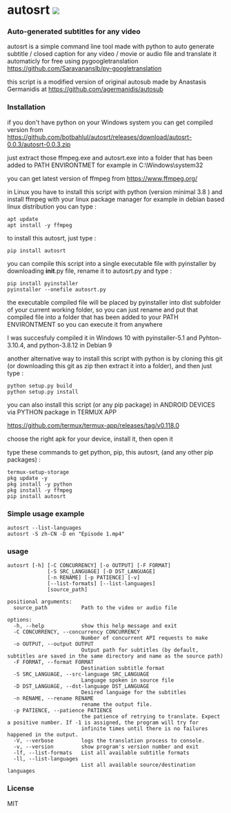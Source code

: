 # autosrt <a href="https://pypi.python.org/pypi/autosrt"><img src="https://img.shields.io/pypi/v/autosrt.svg"></img></a>
  
### Auto-generated subtitles for any video
autosrt is a simple command line tool made with python to auto generate subtitle / closed caption for any video / movie or audio file and translate it automaticly for free using pygoogletranslation https://github.com/Saravananslb/py-googletranslation

this script is a modified version of original autosub made by Anastasis Germanidis at https://github.com/agermanidis/autosub


### Installation
if you don't have python on your Windows system you can get compiled version from https://github.com/botbahlul/autosrt/releases/download/autosrt-0.0.3/autosrt-0.0.3.zip

just extract those ffmpeg.exe and autosrt.exe into a folder that has been added to PATH ENVIRONTMET for example in C:\Windows\system32

you can get latest version of ffmpeg from https://www.ffmpeg.org/

in Linux you have to install this script with python (version minimal 3.8 ) and install ffmpeg with your linux package manager for example in debian based linux distribution you can type :

```
apt update
apt install -y ffmpeg
```

to install this autosrt, just type :
```
pip install autosrt
```

you can compile this script into a single executable file with pyinstaller by downloading __init__.py file, rename it to autosrt.py and type :
```
pip install pyinstaller
pyinstaller --onefile autosrt.py
```

the executable compiled file will be placed by pyinstaller into dist subfolder of your current working folder, so you can just rename and put that compiled file into a folder that has been added to your PATH ENVIRONTMENT so you can execute it from anywhere

I was succesfuly compiled it in Windows 10 with pyinstaller-5.1 and Pyhton-3.10.4, and python-3.8.12 in Debian 9

another alternative way to install this script with python is by cloning this git (or downloading this git as zip then extract it into a folder), and then just type :

```
python setup.py build
python setup.py install
```

you can also install this script (or any pip package) in ANDROID DEVICES via PYTHON package in TERMUX APP

https://github.com/termux/termux-app/releases/tag/v0.118.0

choose the right apk for your device, install it, then open it

type these commands to get python, pip, this autosrt, (and any other pip packages) :

```
termux-setup-storage
pkg update -y
pkg install -y python
pkg install -y ffmpeg
pip install autosrt
```

### Simple usage example 

```
autosrt --list-languages
autosrt -S zh-CN -D en "Episode 1.mp4"
```

### usage 

```
autosrt [-h] [-C CONCURRENCY] [-o OUTPUT] [-F FORMAT]
             [-S SRC_LANGUAGE] [-D DST_LANGUAGE]
             [-n RENAME] [-p PATIENCE] [-v]
             [--list-formats] [--list-languages]
             [source_path]

positional arguments:
  source_path           Path to the video or audio file

options:
  -h, --help            show this help message and exit
  -C CONCURRENCY, --concurrency CONCURRENCY
                        Number of concurrent API requests to make
  -o OUTPUT, --output OUTPUT
                        Output path for subtitles (by default, subtitles are saved in the same directory and name as the source path)
  -F FORMAT, --format FORMAT
                        Destination subtitle format
  -S SRC_LANGUAGE, --src-language SRC_LANGUAGE
                        Language spoken in source file
  -D DST_LANGUAGE, --dst-language DST_LANGUAGE
                        Desired language for the subtitles
  -n RENAME, --rename RENAME
                        rename the output file.
  -p PATIENCE, --patience PATIENCE
                        the patience of retrying to translate. Expect a positive number. If -1 is assigned, the program will try for
                        infinite times until there is no failures happened in the output.
  -V, --verbose         logs the translation process to console.
  -v, --version         show program's version number and exit
  -lf, --list-formats   List all available subtitle formats
  -ll, --list-languages
                        List all available source/destination languages
```

### License

MIT
